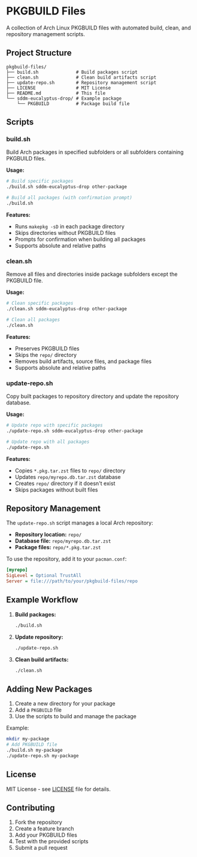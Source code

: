 # PKGBUILD Files

A collection of Arch Linux PKGBUILD files with automated build, clean, and repository management scripts.

## Project Structure

```
pkgbuild-files/
├── build.sh              # Build packages script
├── clean.sh              # Clean build artifacts script
├── update-repo.sh        # Repository management script
├── LICENSE               # MIT License
├── README.md             # This file
└── sddm-eucalyptus-drop/ # Example package
    └── PKGBUILD          # Package build file
```

## Scripts

### build.sh
Build Arch packages in specified subfolders or all subfolders containing PKGBUILD files.

**Usage:**
```bash
# Build specific packages
./build.sh sddm-eucalyptus-drop other-package

# Build all packages (with confirmation prompt)
./build.sh
```

**Features:**
- Runs `makepkg -sD` in each package directory
- Skips directories without PKGBUILD files
- Prompts for confirmation when building all packages
- Supports absolute and relative paths

### clean.sh
Remove all files and directories inside package subfolders except the PKGBUILD file.

**Usage:**
```bash
# Clean specific packages
./clean.sh sddm-eucalyptus-drop other-package

# Clean all packages
./clean.sh
```

**Features:**
- Preserves PKGBUILD files
- Skips the `repo/` directory
- Removes build artifacts, source files, and package files
- Supports absolute and relative paths

### update-repo.sh
Copy built packages to repository directory and update the repository database.

**Usage:**
```bash
# Update repo with specific packages
./update-repo.sh sddm-eucalyptus-drop other-package

# Update repo with all packages
./update-repo.sh
```

**Features:**
- Copies `*.pkg.tar.zst` files to `repo/` directory
- Updates `repo/myrepo.db.tar.zst` database
- Creates `repo/` directory if it doesn't exist
- Skips packages without built files

## Repository Management

The `update-repo.sh` script manages a local Arch repository:

- **Repository location:** `repo/`
- **Database file:** `repo/myrepo.db.tar.zst`
- **Package files:** `repo/*.pkg.tar.zst`

To use the repository, add it to your `pacman.conf`:

```ini
[myrepo]
SigLevel = Optional TrustAll
Server = file:///path/to/your/pkgbuild-files/repo
```

## Example Workflow

1. **Build packages:**
   ```bash
   ./build.sh
   ```

2. **Update repository:**
   ```bash
   ./update-repo.sh
   ```

3. **Clean build artifacts:**
   ```bash
   ./clean.sh
   ```

## Adding New Packages

1. Create a new directory for your package
2. Add a `PKGBUILD` file
3. Use the scripts to build and manage the package

Example:
```bash
mkdir my-package
# Add PKGBUILD file
./build.sh my-package
./update-repo.sh my-package
```

## License

MIT License - see [LICENSE](LICENSE) file for details.

## Contributing

1. Fork the repository
2. Create a feature branch
3. Add your PKGBUILD files
4. Test with the provided scripts
5. Submit a pull request
